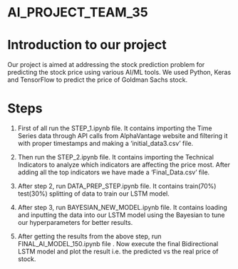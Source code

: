 # AI_PROJECT_TEAM_35

# Introduction to our project

Our project is aimed at addressing the stock prediction problem for predicting the stock price using various AI/ML tools. We used Python, Keras and TensorFlow to predict the price of Goldman Sachs stock.


# Steps

1.	First of all run the STEP_1.ipynb file. It contains importing the Time Series data through API calls from AlphaVantage website and filtering it with proper timestamps and making a ‘initial_data3.csv’ file.

2.	Then run the STEP_2.ipynb file. It contains importing the Technical Indicators to analyze which indicators are affecting the price most. After adding all the top indicators we have made a ‘Final_Data.csv’ file.

3.	After step 2, run DATA_PREP_STEP.ipynb file. It contains train(70%) test(30%) splitting of data to train our LSTM model.

4.	After step 3, run BAYESIAN_NEW_MODEL.ipynb file. It contains loading and inputting the data into our LSTM model using the Bayesian to tune our hyperparameters for better results.

5.	After getting the results from the above step, run FINAL_AI_MODEL_150.ipynb file . Now execute the final Bidirectional LSTM model and plot the result i.e. the predicted vs the real price of stock.
